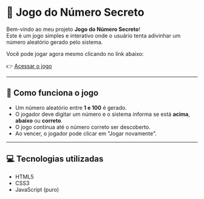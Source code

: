 # 🔢 Jogo do Número Secreto

Bem-vindo ao meu projeto **Jogo do Número Secreto**!  
Este é um jogo simples e interativo onde o usuário tenta adivinhar um número aleatório gerado pelo sistema.

Você pode jogar agora mesmo clicando no link abaixo:

👉 [Acessar o jogo](https://brunoalmeidaramos.github.io/secret-number-game/)

---

## 🧠 Como funciona o jogo

- Um número aleatório entre **1 e 100** é gerado.
- O jogador deve digitar um número e o sistema informa se está **acima**, **abaixo** ou **correto**.
- O jogo continua até o número correto ser descoberto.
- Ao vencer, o jogador pode clicar em "Jogar novamente".

---

## 💻 Tecnologias utilizadas

- HTML5
- CSS3
- JavaScript (puro)

